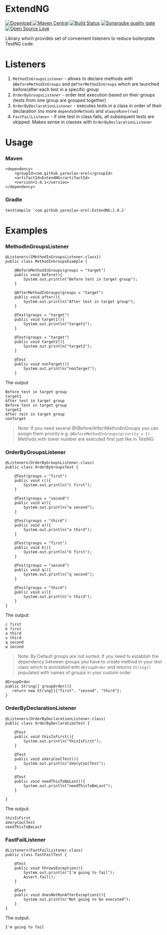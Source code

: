 # ExtendNG

[ ![Download](https://api.bintray.com/packages/yaroslav-orel/ExtendNG/ExtendNG/images/download.svg) ](https://bintray.com/yaroslav-orel/ExtendNG/ExtendNG/_latestVersion)
[![Maven Central](https://maven-badges.herokuapp.com/maven-central/com.github.yaroslav-orel/ExtendNG/badge.svg?style=flat)](https://maven-badges.herokuapp.com/maven-central/com.github.yaroslav-orel/ExtendNG)
[![Build Status](https://travis-ci.org/yaroslav-orel/ExtendNG.svg?branch=master)](https://travis-ci.org/yaroslav-orel/ExtendNG)
[![Sonarqube quality gate](https://sonarqube.com/api/badges/gate?key=com.github.yaroslav-orel:ExtendNG)](https://sonarcloud.io/dashboard?id=com.github.yaroslav-orel%3AExtendNG)
[![Open Source Love](https://badges.frapsoft.com/os/mit/mit.svg?v=102)](https://github.com/ellerbrock/open-source-badge/)

Library which provides set of convenient listeners to reduce boilerplate TestNG code.  

# Listeners
1. ```MethodInGroupsListener``` - allows to declare methods with ```@BeforeMethodInGroups``` and ```@AfterMethodInGroups``` which are launched before/after each test in a specific group
2. ```OrderByGroupsListener``` - order test execution based on their groups (tests from one group are grouped together)
3. ```OrderByDeclarationListener``` - executes tests in a class in order of their declaration (no more ```dependsOnMethods``` and ```alwaysRun=true```)
4. ```FastFailListener``` - if one test in class fails, all subsequent tests are skipped. Makes sense in classes with ```OrderByDeclarationListener```

# Usage

### Maven
```
<dependency>
	<groupId>com.github.yaroslav-orel</groupId>
	<artifactId>ExtendNG</artifactId>
	<version>1.0.1</version>
</dependency>
```

### Gradle
```
testCompile 'com.github.yaroslav-orel:ExtendNG:1.0.1'
```

# Examples
### MethodInGroupsListener
```
@Listeners({MethodInGroupsListener.class})
public class MethodInGroupsExample {

    @BeforeMethodInGroups(groups = "target")
    public void before(){
        System.out.println("Before test in target group");
    }

    @AfterMethodInGroups(groups = "target")
    public void after(){
        System.out.println("After test in target group");
    }

    @Test(groups = "target")
    public void target1(){
        System.out.println("target1");
    }

    @Test(groups = "target")
    public void target2(){
        System.out.println("target2");
    }

    @Test
    public void nonTarget(){
        System.out.println("nonTarget");
    }
```
The output
```
Before test in target group
target1
After test in target group
Before test in target group
target2
After test in target group
nonTarget
```
>Note: If you need several @(Before/After)MethodInGroups you can assign them priority 
e.g. ```@BeforeMethodInGroups(priority = 1)```. Methods with lower number are executed first just like in TestNG

### OrderByGroupsListener
```
@Listeners(OrderByGroupsListener.class)
public class OrderByGroupsTest {

    @Test(groups = "first")
    public void c(){
        System.out.println("c first");
    }

    @Test(groups = "second")
    public void w(){
        System.out.println("w second");
    }

    @Test(groups = "third")
    public void a(){
        System.out.println("a third");
    }

    @Test(groups = "first")
    public void k(){
        System.out.println("k first");
    }

    @Test(groups = "second")
    public void q(){
        System.out.println("q second");
    }

    @Test(groups = "third")
    public void v(){
        System.out.println("v third");
    }
}
```
The output:
```
c first
k first
a third
v third
q second
w second
```
> Note: By Default groups are not sorted. 
If you need to establish the dependency between groups you have to create method in your test class
 which is annotated with ```@GroupOrder``` and returns ```String[]``` populated with names of groups in your custom order
 ```
@GroupOrder
public String[] groupOrder(){
    return new String[]{"first", "second", "third"};
 }
 ```


### OrderByDeclarationListener
```
@Listeners(OrderByDeclarationListener.class)
public class OrderByDeclarationTest {

    @Test
    public void thisIsFirst(){
        System.out.println("thisIsFirst");
    }

    @Test
    public void aVeryCoolTest(){
        System.out.println("aVeryCoolTest");
    }

    @Test
    public void needThisToBeLast(){
        System.out.println("needThisToBeLast");
    }

}
```
The output: 
```
thisIsFirst
aVeryCoolTest
needThisToBeLast
```

### FastFailListener

```
@Listeners(FastFailListener.class)
public class FastFailTest {

    @Test
    public void throwsException(){
        System.out.println("I'm going to fail");
        Assert.fail();
    }

    @Test
    public void doesNotRunAfterException1(){ 
        System.out.println("Not going to be executed");
    }
}
```
The output: 
```
I'm going to fail
```

